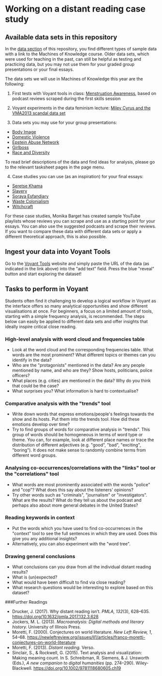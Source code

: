 # **Working on a distant reading case study**

## **Available data sets in this repository**

In the [data section](https://github.com/MonikaBarget/distant-reading/data) of this repository, you find different types of sample data with a link to the Machines of Knowledge course. Older data sets, which were used for teaching in the past, can still be helpful as testing and practicing data, but you may not use them for your graded group presentations or your final essays.

The data sets we will use in Machines of Knowledge this year are the following:

1) First tests with Voyant tools in class: [Menstruation Awareness](https://monikabarget.github.io/distant-reading/pages_tasksheet_menstruation.html), based on podcast reviews scraped during the first skills session

2) Voyant experiments in the data feminism lecture: [Miley Cyrus and the VMA2013 scandal data set](https://monikabarget.github.io/distant-reading/pages_tasksheet_mileycyrus.html)

3) Data sets you may use for your group presentations:

- [Body Image](https://monikabarget.github.io/distant-reading/pages_tasksheet_bodyimage.html)
- [Domestic Violence](https://monikabarget.github.io/distant-reading/pages_tasksheet_domesticviolence.html)
- [Epstein Abuse Network](https://monikabarget.github.io/distant-reading/pages_tasksheet_epstein.html)
- [Girlboss](https://monikabarget.github.io/distant-reading/pages_tasksheet_girlboss.html)
- [Race and Diversity](https://monikabarget.github.io/distant-reading/pages_tasksheet_race.html)

To read brief descriptions of the data and find ideas for analysis, please go to the relevant tasksheet pages in the page menu.

4) Case studies you can use (as an inspiration) for your final essays:

- [Seretse Khama](https://monikabarget.github.io/distant-reading/pages_tasksheet_seretsekhama.html)
- [Slavery](https://monikabarget.github.io/distant-reading/pages_tasksheet_slavery.html)
- [Soraya Esfandiary](https://monikabarget.github.io/distant-reading/pages_tasksheet_sorayaesfandiary.html)
- [Waste Colonialism](https://monikabarget.github.io/distant-reading/pages_tasksheet_wastecolonialism.html)
- [Witchcraft](https://monikabarget.github.io/distant-reading/pages_tasksheet_witchcraft.html)

For these case studies, Monika Barget has created sample YouTube playlists whose reviews you can scrape and use as a starting point for your essays. You can also use the suggested podcasts and scrape their reviews. If you want to compare these data with different data sets or apply a different theoretical approach, this is also possible.

## **Ingest your data into Voyant Tools**

Go to the [Voyant Tools](https://voyant-tools.org/) website and simply paste the URL of the data (as indicated in the link above) into the "add text" field. Press the blue "reveal" button and start exploring the dataset!

## **Tasks to perform in Voyant**

Students often find it challenging to develop a logical workflow in Voyant as the interface offers so many analytical opportunities and show different visualisations at once. For beginners, a focus on a limited amount of tools, starting with a simple frequency analysis, is recommended. The steps below can easily be applied to different data sets and offer insights that ideally inspire critical close reading.

### **High-level analysis with word cloud and frequencies table**

- Look at the word cloud and the corresponding frequencies table. What words are the most prominent? What different topics or themes can you identify in the data?
- Who are the "protagonists" mentioned in the data? Are any people mentioned by name, and who are they? Show hosts, politicians, police officers?
- What places (e.g. cities) are mentioned in the data? Why do you think that could be the case?
- What surprises you? What information is hard to contextualise?

### **Comparative analysis with the "trends" tool**

- Write down words that express emotions/people's feelings towards the show and its hosts. Put them into the trends tool. How did these emotions develop over time?
- Try to find groups of words for comparative analysis in "trends". This group of words should be homogeneous in terms of word type or theme. You can, for example, look at different place names or trace the distribution of different adjectives (e.g. "good", "bad", "exciting", "boring"). It does not make sense to randomly combine terms from different word groups. 

### **Analysing co-occurrences/correlations with the "links" tool or the "correlations" tool**

- What words are most prominently associated with the words "police" and "cop"? What does this say about the listeners' opinions?
- Try other words such as "criminals", "journalism" or "investigators". What are the results? What do they tell us about the podcast and perhaps also about more general debates in the United States?

### **Reading keywords in context**

- Put the words which you have used to find co-occurrences in the "context" tool to see the full sentences in which they are used. Does this give you any additional insights?
- Alternatively, you can also experiment with the "word tree".

### **Drawing general conclusions**

- What conclusions can you draw from all the individual distant reading results?
- What is (un)expected?
- What would have been difficult to find via close reading?
- What research questions would be interesting to explore based on this dataset?

###Further Readings

- Drucker, J. (2017). Why distant reading isn’t. *PMLA, 132*(3), 628–635. https://doi.org/10.1632/pmla.2017.132.3.628
- Jockers, M. L. (2013). *Macroanalysis: Digital methods and literary history.* University of Illinois Press.
- Moretti, F. (2000). Conjectures on world literature. *New Left Review, 1*, 54–68. https://newleftreview.org/issues/II1/articles/franco-moretti-conjectures-on-world-literature
- Moretti, F. (2013). *Distant reading.* Verso.
- Sinclair, S., & Rockwell, G. (2015). Text analysis and visualization: Making meaning count. In S. Schreibman, R. Siemens, & J. Unsworth (Eds.), *A new companion to digital humanities* (pp. 274–290). Wiley-Blackwell. https://doi.org/10.1002/9781118680605.ch19
  
